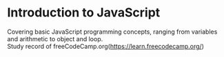 # Introduction to JavaScript
Covering basic JavaScript programming concepts, ranging from variables and arithmetic to object and loop. <br>
Study record of freeCodeCamp.org(https://learn.freecodecamp.org/)
